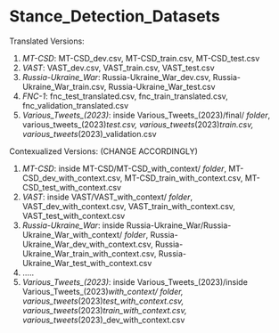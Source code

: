 # Stance_Detection_Datasets
Translated Versions:
1. *MT-CSD*: MT-CSD_dev.csv, MT-CSD_train.csv, MT-CSD_test.csv
1. *VAST*: VAST_dev.csv, VAST_train.csv, VAST_test.csv
2. *Russia-Ukraine_War*: Russia-Ukraine_War_dev.csv, Russia-Ukraine_War_train.csv, Russia-Ukraine_War_test.csv
3. *FNC-1*: fnc_test_translated.csv, fnc_train_translated.csv, fnc_validation_translated.csv
4. *Various_Tweets_(2023)*: inside Various_Tweets_(2023)/final/ *folder*, various_tweets_(2023)_test.csv, various_tweets_(2023)_train.csv, various_tweets_(2023)_validation.csv

Contexualized Versions: (CHANGE ACCORDINGLY)
1. *MT-CSD*: inside MT-CSD/MT-CSD_with_context/ *folder*, MT-CSD_dev_with_context.csv, MT-CSD_train_with_context.csv, MT-CSD_test_with_context.csv
1. *VAST*: inside VAST/VAST_with_context/ *folder*, VAST_dev_with_context.csv, VAST_train_with_context.csv, VAST_test_with_context.csv
2. *Russia-Ukraine_War*: inside Russia-Ukraine_War/Russia-Ukraine_War_with_context/ *folder*, Russia-Ukraine_War_dev_with_context.csv, Russia-Ukraine_War_train_with_context.csv, Russia-Ukraine_War_test_with_context.csv
3. .....
4. *Various_Tweets_(2023)*: inside Various_Tweets_(2023)/inside Various_Tweets_(2023)_with_context/ *folder*, various_tweets_(2023)_test_with_context.csv, various_tweets_(2023)_train_with_context.csv, various_tweets_(2023)_dev_with_context.csv

